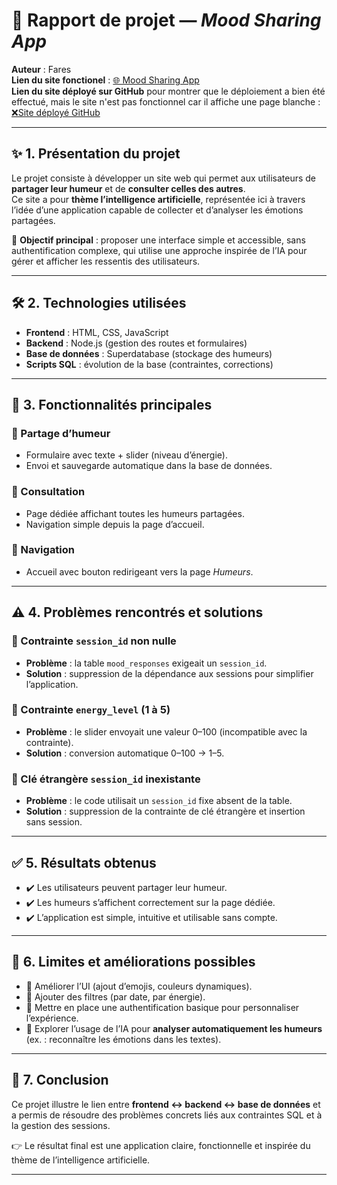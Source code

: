# 📘 Rapport de projet — *Mood Sharing App*  
**Auteur** : Fares     
**Lien du site fonctionel** : [🌐 Mood Sharing App](https://v0-emoji-code-mood-app.vercel.app)  
**Lien du site déployé sur GitHub** pour montrer que le déploiement a bien été effectué, mais le site n'est pas fonctionnel car il affiche une page blanche : [❌Site déployé GitHub](https://v0-emoji-code-mood-app.vercel.app)  

---

## ✨ 1. Présentation du projet
Le projet consiste à développer un site web qui permet aux utilisateurs de **partager leur humeur** et de **consulter celles des autres**.  
Ce site a pour **thème l’intelligence artificielle**, représentée ici à travers l’idée d’une application capable de collecter et d’analyser les émotions partagées.  

🎯 **Objectif principal** : proposer une interface simple et accessible, sans authentification complexe, qui utilise une approche inspirée de l’IA pour gérer et afficher les ressentis des utilisateurs.

---

## 🛠️ 2. Technologies utilisées
- **Frontend** : HTML, CSS, JavaScript  
- **Backend** : Node.js (gestion des routes et formulaires)  
- **Base de données** : Superdatabase (stockage des humeurs)  
- **Scripts SQL** : évolution de la base (contraintes, corrections)  

---

## 📑 3. Fonctionnalités principales
### 📝 Partage d’humeur
- Formulaire avec texte + slider (niveau d’énergie).  
- Envoi et sauvegarde automatique dans la base de données.  

### 👀 Consultation
- Page dédiée affichant toutes les humeurs partagées.  
- Navigation simple depuis la page d’accueil.  

### 🧭 Navigation
- Accueil avec bouton redirigeant vers la page *Humeurs*.  

---

## ⚠️ 4. Problèmes rencontrés et solutions
### 🔹 Contrainte `session_id` non nulle  
- **Problème** : la table `mood_responses` exigeait un `session_id`.  
- **Solution** : suppression de la dépendance aux sessions pour simplifier l’application.  

### 🔹 Contrainte `energy_level` (1 à 5)  
- **Problème** : le slider envoyait une valeur 0–100 (incompatible avec la contrainte).  
- **Solution** : conversion automatique 0–100 → 1–5.  

### 🔹 Clé étrangère `session_id` inexistante  
- **Problème** : le code utilisait un `session_id` fixe absent de la table.  
- **Solution** : suppression de la contrainte de clé étrangère et insertion sans session.  

---

## ✅ 5. Résultats obtenus
- ✔️ Les utilisateurs peuvent partager leur humeur.  
- ✔️ Les humeurs s’affichent correctement sur la page dédiée.  
- ✔️ L’application est simple, intuitive et utilisable sans compte.  

---

## 🔮 6. Limites et améliorations possibles
- 🎨 Améliorer l’UI (ajout d’emojis, couleurs dynamiques).  
- 🔎 Ajouter des filtres (par date, par énergie).  
- 🔐 Mettre en place une authentification basique pour personnaliser l’expérience.  
- 🤖 Explorer l’usage de l’IA pour **analyser automatiquement les humeurs** (ex. : reconnaître les émotions dans les textes).  

---

## 🏁 7. Conclusion
Ce projet illustre le lien entre **frontend ↔ backend ↔ base de données** et a permis de résoudre des problèmes concrets liés aux contraintes SQL et à la gestion des sessions.  

👉 Le résultat final est une application claire, fonctionnelle et inspirée du thème de l’intelligence artificielle.  

---
